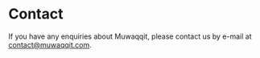 # Contact

If you have any enquiries about Muwaqqit, please contact us by e-mail at [contact@muwaqqit.com](mailto:contact@muwaqqit.com).